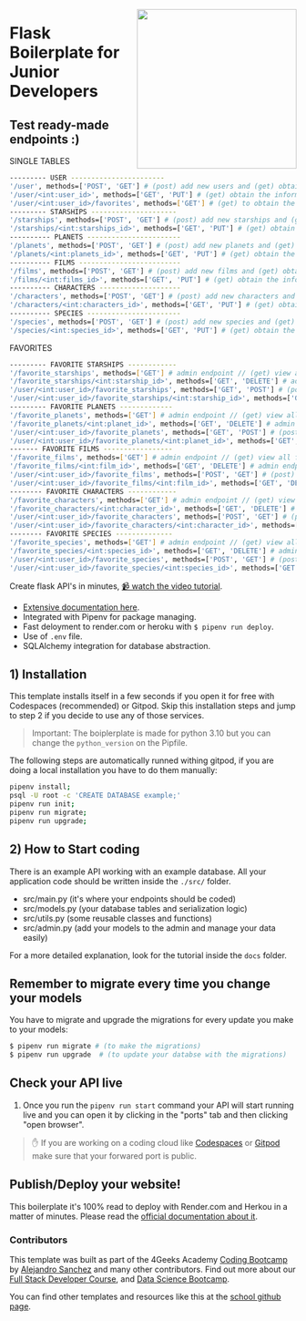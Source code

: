 <a href="https://www.breatheco.de"><img height="280" align="right" src="https://github.com/4GeeksAcademy/flask-rest-hello/blob/main/docs/assets/badge.png?raw=true"></a>

# Flask Boilerplate for Junior Developers

## Test ready-made endpoints :)

SINGLE TABLES
```bash
--------- USER -----------------------
'/user', methods=['POST', 'GET'] # (post) add new users and (get) obtain all added users
'/user/<int:user_id>', methods=['GET', 'PUT'] # (get) obtain the information of a particular user and (put) modify data of a particular user
'/user/<int:user_id>/favorites', methods=['GET'] # (get) to obtain the favourites of all the sections of a specific user
--------- STARSHIPS ---------------------
'/starships', methods=['POST', 'GET'] # (post) add new starships and (get) obtain all added starships
'/starships/<int:starships_id>', methods=['GET', 'PUT'] # (get) obtain the information of a given starship and (put) modify data of a given starship
---------- PLANETS -----------------------
'/planets', methods=['POST', 'GET'] # (post) add new planets and (get) obtain all added planets
'/planets/<int:planets_id>', methods=['GET', 'PUT'] # (get) obtain the information of a particular planet and (put) modify data of a particular planet
---------- FILMS -------------------------
'/films', methods=['POST', 'GET'] # (post) add new films and (get) obtain all added films
'/films/<int:films_id>', methods=['GET', 'PUT'] # (get) obtain the information of a particular film and (put) modify data of a particular film
---------- CHARACTERS --------------------
'/characters', methods=['POST', 'GET'] # (post) add new characters and (get) obtain all added characters
'/characters/<int:characters_id>', methods=['GET', 'PUT'] # (get) obtain the information of a given character and (put) modify data of a given character
---------- SPECIES -----------------------
'/species', methods=['POST', 'GET'] # (post) add new species and (get) obtain all added species
'/species/<int:species_id>', methods=['GET', 'PUT'] # (get) obtain the information of a given species and (put) modify data of a given species
```
FAVORITES 
```bash
--------- FAVORITE STARSHIPS ------------
'/favorite_starships', methods=['GET'] # admin endpoint // (get) view all favourite starships with their corresponding users
'/favorite_starships/<int:starship_id>', methods=['GET', 'DELETE'] # admin endpoint // (get) to see all the times a particular starship was added to favourites and (delete) to remove from favourites all instances containing a particular starship
'/user/<int:user_id>/favorite_starships', methods=['GET', 'POST'] # (post) add starship to a particular user and (get) view the favourite starships of a particular user
'/user/<int:user_id>/favorite_starships/<int:starship_id>', methods=['GET', 'DELETE'] # (get) to individually view a particular starship of a particular user and (delete) to remove a particular starship from the favourites of a particular user
--------- FAVORITE PLANETS -------------
'/favorite_planets', methods=['GET'] # admin endpoint // (get) view all favourite planets with their corresponding users
'/favorite_planets/<int:planet_id>', methods=['GET', 'DELETE'] # admin endpoint // (get) to see all the times a particular planet was added to favourites and (delete) to remove all instances containing a particular planet from favourites
'/user/<int:user_id>/favorite_planets', methods=['GET', 'POST'] # (post) add planets to a particular user and (get) view a particular user's favourite planets
'/user/<int:user_id>/favorite_planets/<int:planet_id>', methods=['GET', 'DELETE'] # (get) to individually view a particular planet for a particular user and (delete) to remove a particular planet from a particular user's favourites
------- FAVORITE FILMS -----------------
'/favorite_films', methods=['GET'] # admin endpoint // (get) view all favourite films with their corresponding users
'/favorite_films/<int:film_id>', methods=['GET', 'DELETE'] # admin endpoint // (get) to see all the times a particular film was added to favourites and (delete) to remove all instances containing a particular film from favourites
'/user/<int:user_id>/favorite_films', methods=['POST', 'GET'] # (post) add films to a particular user and (get) view the favourite films of a particular user
'/user/<int:user_id>/favorite_films/<int:film_id>', methods=['GET', 'DELETE'] # (get) to individually view a particular film for a particular user and (delete) to delete a particular film from a particular user's favourites.
-------- FAVORITE CHARACTERS ------------
'/favorite_characters', methods=['GET'] # admin endpoint // (get) view all favourite characters with their corresponding users
'/favorite_characters/<int:character_id>', methods=['GET', 'DELETE'] # admin endpoint // (get) to see all the times a particular character was added to favourites and (delete) to remove from favourites all instances containing a particular character
'/user/<int:user_id>/favorite_characters', methods=['POST', 'GET'] # (post) add characters to a particular user and (get) view the favourite characters of a particular user
'/user/<int:user_id>/favorite_characters/<int:character_id>', methods=['GET', 'DELETE'] # (get) to individually view a particular character for a particular user and (delete) to delete a particular character from a particular user's favourites
-------- FAVORITE SPECIES --------------
'/favorite_species', methods=['GET'] # admin endpoint // (get) view all favourite species with their corresponding users
'/favorite_species/<int:species_id>', methods=['GET', 'DELETE'] # admin endpoint // (get) to see all the times a particular species was added to favourites and (delete) to remove all instances containing a particular species from favourites
'/user/<int:user_id>/favorite_species', methods=['POST', 'GET'] # (post) add species to a particular user and (get) view the favourite species of a particular user
'/user/<int:user_id>/favorite_species/<int:species_id>', methods=['GET', 'DELETE'] # (get) to view individually the specific species of a specific user and (delete) to delete a specific species from the favourites of a specific user
```
Create flask API's in minutes, [📹 watch the video tutorial](https://youtu.be/ORxQ-K3BzQA).

- [Extensive documentation here](https://start.4geeksacademy.com).
- Integrated with Pipenv for package managing.
- Fast deloyment to render.com or heroku with `$ pipenv run deploy`.
- Use of `.env` file.
- SQLAlchemy integration for database abstraction.

## 1) Installation

This template installs itself in a few seconds if you open it for free with Codespaces (recommended) or Gitpod.
Skip this installation steps and jump to step 2 if you decide to use any of those services.

> Important: The boiplerplate is made for python 3.10 but you can change the `python_version` on the Pipfile.

The following steps are automatically runned withing gitpod, if you are doing a local installation you have to do them manually:

```sh
pipenv install;
psql -U root -c 'CREATE DATABASE example;'
pipenv run init;
pipenv run migrate;
pipenv run upgrade;
```

## 2) How to Start coding

There is an example API working with an example database. All your application code should be written inside the `./src/` folder.

- src/main.py (it's where your endpoints should be coded)
- src/models.py (your database tables and serialization logic)
- src/utils.py (some reusable classes and functions)
- src/admin.py (add your models to the admin and manage your data easily)

For a more detailed explanation, look for the tutorial inside the `docs` folder.

## Remember to migrate every time you change your models

You have to migrate and upgrade the migrations for every update you make to your models:

```bash
$ pipenv run migrate # (to make the migrations)
$ pipenv run upgrade  # (to update your databse with the migrations)
```

## Check your API live

1. Once you run the `pipenv run start` command your API will start running live and you can open it by clicking in the "ports" tab and then clicking "open browser".

> ✋ If you are working on a coding cloud like [Codespaces](https://docs.github.com/en/codespaces/developing-in-codespaces/forwarding-ports-in-your-codespace#sharing-a-port) or [Gitpod](https://www.gitpod.io/docs/configure/workspaces/ports#configure-port-visibility) make sure that your forwared port is public.

## Publish/Deploy your website!

This boilerplate it's 100% read to deploy with Render.com and Herkou in a matter of minutes. Please read the [official documentation about it](https://start.4geeksacademy.com/deploy).

### Contributors

This template was built as part of the 4Geeks Academy [Coding Bootcamp](https://4geeksacademy.com/us/coding-bootcamp) by [Alejandro Sanchez](https://twitter.com/alesanchezr) and many other contributors. Find out more about our [Full Stack Developer Course](https://4geeksacademy.com/us/coding-bootcamps/part-time-full-stack-developer), and [Data Science Bootcamp](https://4geeksacademy.com/us/coding-bootcamps/datascience-machine-learning).

You can find other templates and resources like this at the [school github page](https://github.com/4geeksacademy/).
